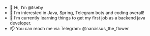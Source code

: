 - 👋 Hi, I’m @tseby
- 👀 I’m interested in Java, Spring, Telegram bots and coding overall!
- 🌱 I’m currently learning things to get my first job as a backend java developer.
- 📫 You can reach me via Telegram: @narcissus_the_flower

<!---
tseby/tseby is a ✨ special ✨ repository because its `README.md` (this file) appears on your GitHub profile.
You can click the Preview link to take a look at your changes.
--->
